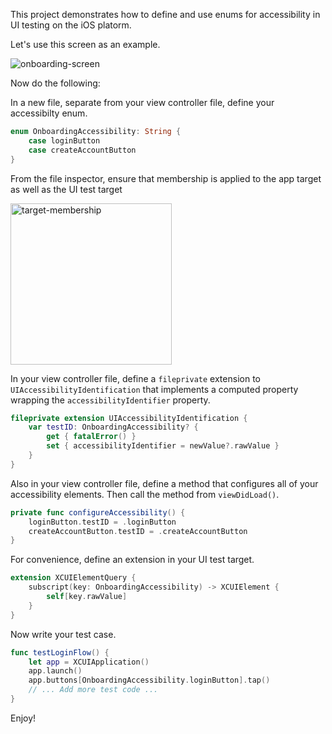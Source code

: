 This project demonstrates how to define and use enums for accessibility in UI testing on the iOS platorm.

Let's use this screen as an example.

![onboarding-screen](https://github.com/robertcrabtree/AccessibilityDemo/assets/924214/8b2f4427-c99b-4527-a861-563d64ebf341)

Now do the following:

In a new file, separate from your view controller file, define your accessibilty enum.

```swift
enum OnboardingAccessibility: String {
    case loginButton
    case createAccountButton
}
```

From the file inspector, ensure that membership is applied to the app target as well as the UI test target


<img width="258" alt="target-membership" src="https://github.com/robertcrabtree/AccessibilityDemo/assets/924214/65359da9-e1f2-4878-bedc-bffd6bfda022">


In your view controller file, define a `fileprivate` extension to `UIAccessibilityIdentification` that implements a computed property wrapping the `accessibilityIdentifier` property.

```swift
fileprivate extension UIAccessibilityIdentification {
    var testID: OnboardingAccessibility? {
        get { fatalError() }
        set { accessibilityIdentifier = newValue?.rawValue }
    }
}
```

Also in your view controller file, define a method that configures all of your accessibility elements. Then call the method from `viewDidLoad()`.

```swift
private func configureAccessibility() {
    loginButton.testID = .loginButton
    createAccountButton.testID = .createAccountButton
}
```

For convenience, define an extension in your UI test target.

```swift
extension XCUIElementQuery {
    subscript(key: OnboardingAccessibility) -> XCUIElement {
        self[key.rawValue]
    }
}
```

Now write your test case.

```swift
func testLoginFlow() {
    let app = XCUIApplication()
    app.launch()
    app.buttons[OnboardingAccessibility.loginButton].tap()
    // ... Add more test code ...
}
```

Enjoy!
